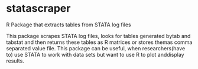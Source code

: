 # statascraper
R Package that extracts tables from STATA log files

This package scrapes STATA log files, looks for tables generated bytab and tabstat and then returns these tables as R matrices or stores themas comma separated value file. This package can be useful, when researchers(have to) use STATA to work with data sets but want to use R to plot anddisplay results.
